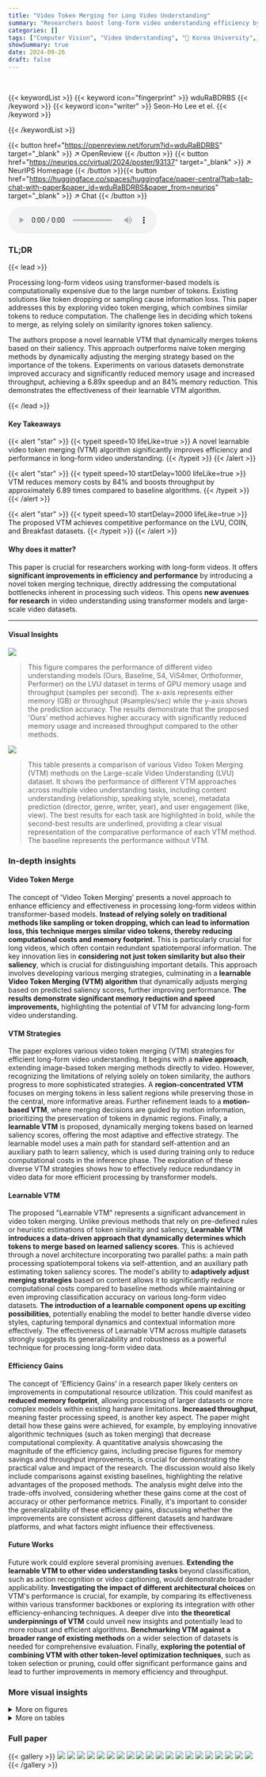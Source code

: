 ```yaml
---
title: "Video Token Merging for Long Video Understanding"
summary: "Researchers boost long-form video understanding efficiency by 6.89x and reduce memory usage by 84% using a novel learnable video token merging algorithm."
categories: []
tags: ["Computer Vision", "Video Understanding", "🏢 Korea University",]
showSummary: true
date: 2024-09-26
draft: false
---
```


<br>

{{< keywordList >}}
{{< keyword icon="fingerprint" >}} wduRaBDRBS {{< /keyword >}}
{{< keyword icon="writer" >}} Seon-Ho Lee et el. {{< /keyword >}}
 
{{< /keywordList >}}

{{< button href="https://openreview.net/forum?id=wduRaBDRBS" target="_blank" >}}
↗ OpenReview
{{< /button >}}
{{< button href="https://neurips.cc/virtual/2024/poster/93137" target="_blank" >}}
↗ NeurIPS Homepage
{{< /button >}}{{< button href="https://huggingface.co/spaces/huggingface/paper-central?tab=tab-chat-with-paper&paper_id=wduRaBDRBS&paper_from=neurips" target="_blank" >}}
↗ Chat
{{< /button >}}



<audio controls>
    <source src="https://ai-paper-reviewer.com/wduRaBDRBS/podcast.wav" type="audio/wav">
    Your browser does not support the audio element.
</audio>


### TL;DR


{{< lead >}}

Processing long-form videos using transformer-based models is computationally expensive due to the large number of tokens.  Existing solutions like token dropping or sampling cause information loss.  This paper addresses this by exploring video token merging, which combines similar tokens to reduce computation.  The challenge lies in deciding which tokens to merge, as relying solely on similarity ignores token saliency.

The authors propose a novel learnable VTM that dynamically merges tokens based on their saliency. This approach outperforms naive token merging methods by dynamically adjusting the merging strategy based on the importance of the tokens.  Experiments on various datasets demonstrate improved accuracy and significantly reduced memory usage and increased throughput, achieving a 6.89x speedup and an 84% memory reduction. This demonstrates the effectiveness of their learnable VTM algorithm.

{{< /lead >}}


#### Key Takeaways

{{< alert "star" >}}
{{< typeit speed=10 lifeLike=true >}} A novel learnable video token merging (VTM) algorithm significantly improves efficiency and performance in long-form video understanding. {{< /typeit >}}
{{< /alert >}}

{{< alert "star" >}}
{{< typeit speed=10 startDelay=1000 lifeLike=true >}} VTM reduces memory costs by 84% and boosts throughput by approximately 6.89 times compared to baseline algorithms. {{< /typeit >}}
{{< /alert >}}

{{< alert "star" >}}
{{< typeit speed=10 startDelay=2000 lifeLike=true >}} The proposed VTM achieves competitive performance on the LVU, COIN, and Breakfast datasets. {{< /typeit >}}
{{< /alert >}}

#### Why does it matter?
This paper is crucial for researchers working with long-form videos.  It offers **significant improvements in efficiency and performance** by introducing a novel token merging technique, directly addressing the computational bottlenecks inherent in processing such videos.  This opens **new avenues for research** in video understanding using transformer models and large-scale video datasets.

------
#### Visual Insights



![](https://ai-paper-reviewer.com/wduRaBDRBS/figures_1_1.jpg)

> This figure compares the performance of different video understanding models (Ours, Baseline, S4, ViS4mer, Orthoformer, Performer) on the LVU dataset in terms of GPU memory usage and throughput (samples per second).  The x-axis represents either memory (GB) or throughput (#samples/sec) while the y-axis shows the prediction accuracy.  The results demonstrate that the proposed 'Ours' method achieves higher accuracy with significantly reduced memory usage and increased throughput compared to the other methods.





![](https://ai-paper-reviewer.com/wduRaBDRBS/tables_4_1.jpg)

> This table presents a comparison of various Video Token Merging (VTM) methods on the Large-scale Video Understanding (LVU) dataset.  It shows the performance of different VTM approaches across multiple video understanding tasks, including content understanding (relationship, speaking style, scene), metadata prediction (director, genre, writer, year), and user engagement (like, view). The best results for each task are highlighted in bold, while the second-best results are underlined, providing a clear visual representation of the comparative performance of each VTM method.  The baseline represents the performance without VTM.





### In-depth insights


#### Video Token Merge
The concept of 'Video Token Merging' presents a novel approach to enhance efficiency and effectiveness in processing long-form videos within transformer-based models.  **Instead of relying solely on traditional methods like sampling or token dropping, which can lead to information loss, this technique merges similar video tokens, thereby reducing computational costs and memory footprint.** This is particularly crucial for long videos, which often contain redundant spatiotemporal information.  The key innovation lies in **considering not just token similarity but also their saliency**, which is crucial for distinguishing important details.  This approach involves developing various merging strategies, culminating in a **learnable Video Token Merging (VTM) algorithm** that dynamically adjusts merging based on predicted saliency scores, further improving performance.  **The results demonstrate significant memory reduction and speed improvements,** highlighting the potential of VTM for advancing long-form video understanding.

#### VTM Strategies
The paper explores various video token merging (VTM) strategies for efficient long-form video understanding.  It begins with a **naïve approach**, extending image-based token merging methods directly to video.  However, recognizing the limitations of relying solely on token similarity, the authors progress to more sophisticated strategies.  A **region-concentrated VTM** focuses on merging tokens in less salient regions while preserving those in the central, more informative areas.  Further refinement leads to a **motion-based VTM**, where merging decisions are guided by motion information, prioritizing the preservation of tokens in dynamic regions.  Finally, a **learnable VTM** is proposed, dynamically merging tokens based on learned saliency scores, offering the most adaptive and effective strategy.  The learnable model uses a main path for standard self-attention and an auxiliary path to learn saliency, which is used during training only to reduce computational costs in the inference phase.  The exploration of these diverse VTM strategies shows how to effectively reduce redundancy in video data for more efficient processing by transformer models.

#### Learnable VTM
The proposed "Learnable VTM" represents a significant advancement in video token merging. Unlike previous methods that rely on pre-defined rules or heuristic estimations of token similarity and saliency, **Learnable VTM introduces a data-driven approach that dynamically determines which tokens to merge based on learned saliency scores**. This is achieved through a novel architecture incorporating two parallel paths: a main path processing spatiotemporal tokens via self-attention, and an auxiliary path estimating token saliency scores. The model's ability to **adaptively adjust merging strategies** based on content allows it to significantly reduce computational costs compared to baseline methods while maintaining or even improving classification accuracy on various long-form video datasets. **The introduction of a learnable component opens up exciting possibilities**, potentially enabling the model to better handle diverse video styles, capturing temporal dynamics and contextual information more effectively. The effectiveness of Learnable VTM across multiple datasets strongly suggests its generalizability and robustness as a powerful technique for processing long-form video data.

#### Efficiency Gains
The concept of 'Efficiency Gains' in a research paper likely centers on improvements in computational resource utilization.  This could manifest as **reduced memory footprint**, allowing processing of larger datasets or more complex models within existing hardware limitations.  **Increased throughput**, meaning faster processing speed, is another key aspect. The paper might detail how these gains were achieved, for example, by employing innovative algorithmic techniques (such as token merging) that decrease computational complexity.  A quantitative analysis showcasing the magnitude of the efficiency gains, including precise figures for memory savings and throughput improvements, is crucial for demonstrating the practical value and impact of the research. The discussion would also likely include comparisons against existing baselines, highlighting the relative advantages of the proposed methods.  The analysis might delve into the trade-offs involved, considering whether these gains come at the cost of accuracy or other performance metrics.  Finally, it's important to consider the generalizability of these efficiency gains, discussing whether the improvements are consistent across different datasets and hardware platforms, and what factors might influence their effectiveness.

#### Future Works
Future work could explore several promising avenues.  **Extending the learnable VTM to other video understanding tasks** beyond classification, such as action recognition or video captioning, would demonstrate broader applicability.  **Investigating the impact of different architectural choices** on VTM's performance is crucial, for example, by comparing its effectiveness within various transformer backbones or exploring its integration with other efficiency-enhancing techniques. A deeper dive into **the theoretical underpinnings of VTM** could unveil new insights and potentially lead to more robust and efficient algorithms.  **Benchmarking VTM against a broader range of existing methods** on a wider selection of datasets is needed for comprehensive evaluation. Finally, **exploring the potential of combining VTM with other token-level optimization techniques**, such as token selection or pruning, could offer significant performance gains and lead to further improvements in memory efficiency and throughput.


### More visual insights

<details>
<summary>More on figures
</summary>


![](https://ai-paper-reviewer.com/wduRaBDRBS/figures_4_1.jpg)

> This figure illustrates three different network architectures. (a) shows a baseline network for video processing using transformers.  The input video is encoded into tokens, which then pass through multiple transformer blocks before a prediction head produces the final output. (b) zooms in on a single transformer block, detailing its internal components, such as layer normalization (LN), attention, dropout, a linear layer, and a GELU activation function. (c) shows a modified transformer block that incorporates a Video Token Merging (VTM) layer, which is the core contribution of the paper.  This layer is added to increase efficiency by reducing the number of tokens before the final linear layer and GELU activation.


![](https://ai-paper-reviewer.com/wduRaBDRBS/figures_5_1.jpg)

> This figure visualizes how different video token merging (VTM) methods select target tokens for merging.  (a) shows the naïve VTM, which selects tokens uniformly. (b) illustrates the center-concentrated VTM, which focuses on the central area of the video. (c) presents the motion-based VTM, which emphasizes tokens with significant motion. Finally, (d) displays the learnable VTM, which intelligently selects tokens based on saliency, prioritizing important regions over less significant backgrounds.


![](https://ai-paper-reviewer.com/wduRaBDRBS/figures_6_1.jpg)

> This figure shows the architecture of the learnable video token merging (VTM) block.  It consists of two main paths: a main path and an auxiliary path. The main path performs standard self-attention on the input tokens and then estimates saliency scores for each token. These scores are used to partition the tokens into target and source sets. The source tokens are then matched to the most similar target tokens and merged using average pooling. The auxiliary path is used only during training. It performs saliency-guided attention on the auxiliary tokens, merging them in a similar way to the main path. The outputs of both paths are then added together to produce the final output of the VTM block.


![](https://ai-paper-reviewer.com/wduRaBDRBS/figures_8_1.jpg)

> This figure visualizes the results of video token merging on the LVU dataset using the proposed learnable VTM.  The top row shows example video frames from different video clips, and the bottom row displays the corresponding token merging results. Patches (tokens) with the same inner and border colors have been merged together by the algorithm.  The visualization illustrates how the algorithm groups similar visual tokens, particularly merging background or less important visual information while preserving salient and important details.


![](https://ai-paper-reviewer.com/wduRaBDRBS/figures_13_1.jpg)

> This figure illustrates the detailed architecture of the proposed learnable video token merging (VTM) method. The encoder first extracts video tokens with a channel dimension of 1024.  Each VTM block reduces the channel dimension by half, resulting in a final dimension of 256 after three blocks. The figure shows the main path, responsible for standard self-attention and token merging, and the auxiliary path, used only during training to refine saliency estimation. The auxiliary path incorporates a saliency-guided attention mechanism, helping the network to assign higher saliency scores to meaningful tokens. Both paths contribute to the updated tokens, which are then used for classification. The average pooling is used before the prediction head.


![](https://ai-paper-reviewer.com/wduRaBDRBS/figures_14_1.jpg)

> This figure shows three examples of video token merging on the LVU dataset using the proposed learnable VTM. Each row represents a different video clip. The top row displays frames from the video clip. The bottom row visualizes the merging process, where patches (tokens) with the same inner and border colors are merged together. This illustrates how the algorithm groups together semantically similar visual information into merged tokens.


</details>




<details>
<summary>More on tables
</summary>


![](https://ai-paper-reviewer.com/wduRaBDRBS/tables_6_1.jpg)
> This table compares the performance of different video token merging (VTM) methods on the Large-scale Video Understanding (LVU) dataset.  The methods include a baseline, naïve VTM, boundary-concentrated VTM, center-concentrated VTM, motion-based VTM, and learnable VTM. The table presents the accuracy scores for nine different video understanding tasks, categorized into content understanding, meta-data prediction, and user engagement.  The best results for each task are highlighted in bold, and the second-best results are underlined. This allows for a direct comparison of the effectiveness of each VTM method in improving the accuracy of video understanding across various aspects.

![](https://ai-paper-reviewer.com/wduRaBDRBS/tables_7_1.jpg)
> This table compares the performance of different algorithms on the Breakfast dataset, focusing on the accuracy achieved.  It highlights the impact of using different pre-training datasets (PT Dataset) and the number of pre-training samples (#PT Samples) on the final accuracy of the models.  The algorithms listed represent various state-of-the-art methods for video understanding. The Learnable VTM method, proposed in the paper, shows a high accuracy compared to other methods.

![](https://ai-paper-reviewer.com/wduRaBDRBS/tables_7_2.jpg)
> This table compares the performance of the proposed 'Learnable VTM' algorithm against other state-of-the-art methods on the COIN dataset for video understanding.  It shows the algorithm used, the pre-training dataset used, the number of pre-training samples, and the achieved accuracy. The asterisk (*) indicates results reproduced using the official code, highlighting potential differences in implementation.

![](https://ai-paper-reviewer.com/wduRaBDRBS/tables_8_1.jpg)
> This table presents the performance comparison of the proposed learnable Video Token Merging (VTM) algorithm with different partition factors (γ) on the LVU dataset.  It shows how the algorithm's accuracy on three specific tasks ('Scene', 'Director', 'Like') and its throughput (samples per second) and GPU memory usage vary as the partition factor is changed from γ=2, 6, and 10. The baseline performance without VTM is also shown for comparison.

![](https://ai-paper-reviewer.com/wduRaBDRBS/tables_8_2.jpg)
> This table presents the results of the proposed learnable Video Token Merging (VTM) algorithm on the LVU dataset, showing the impact of varying the number of consecutive frames processed in each transformer block.  It compares the performance (Scene, Director, Like metrics), throughput, and GPU memory usage across three different configurations: (10, 30, 60), (6, 30, 60), and (4, 20, 60).  These numbers represent the number of frames processed sequentially in each of the three transformer blocks in the VTM.  The results show a trade-off between throughput and accuracy as the values of L1, L2, L3 are adjusted.

![](https://ai-paper-reviewer.com/wduRaBDRBS/tables_9_1.jpg)
> This table compares the performance of different video token merging (VTM) methods on the Long-form Video Understanding (LVU) dataset.  The methods compared include a weighted average approach, motion-based merging, a motion-weighted average, and a learnable VTM.  The results are presented for three specific tasks within the LVU dataset: scene classification, director prediction, and 'like' prediction (likely referring to user engagement metrics). The learnable VTM shows the best performance across all three tasks.

![](https://ai-paper-reviewer.com/wduRaBDRBS/tables_9_2.jpg)
> This table compares the throughput and memory usage of the proposed 'Learnable VTM' algorithm with two other state-of-the-art algorithms, ViS4mer and S5, during both training and inference phases.  It highlights the efficiency gains achieved by the proposed method in terms of both speed and memory consumption.

![](https://ai-paper-reviewer.com/wduRaBDRBS/tables_13_1.jpg)
> This table presents the results of the proposed algorithm with different values of R (the number of merged tokens).  It shows the accuracy scores for 'Scene', 'Director', and 'Like' prediction tasks on the LVU dataset when varying the number of merged tokens. The results indicate that a value of R = 0.8|S| yields the best performance.

</details>




### Full paper

{{< gallery >}}
<img src="https://ai-paper-reviewer.com/wduRaBDRBS/1.png" class="grid-w50 md:grid-w33 xl:grid-w25" />
<img src="https://ai-paper-reviewer.com/wduRaBDRBS/2.png" class="grid-w50 md:grid-w33 xl:grid-w25" />
<img src="https://ai-paper-reviewer.com/wduRaBDRBS/3.png" class="grid-w50 md:grid-w33 xl:grid-w25" />
<img src="https://ai-paper-reviewer.com/wduRaBDRBS/4.png" class="grid-w50 md:grid-w33 xl:grid-w25" />
<img src="https://ai-paper-reviewer.com/wduRaBDRBS/5.png" class="grid-w50 md:grid-w33 xl:grid-w25" />
<img src="https://ai-paper-reviewer.com/wduRaBDRBS/6.png" class="grid-w50 md:grid-w33 xl:grid-w25" />
<img src="https://ai-paper-reviewer.com/wduRaBDRBS/7.png" class="grid-w50 md:grid-w33 xl:grid-w25" />
<img src="https://ai-paper-reviewer.com/wduRaBDRBS/8.png" class="grid-w50 md:grid-w33 xl:grid-w25" />
<img src="https://ai-paper-reviewer.com/wduRaBDRBS/9.png" class="grid-w50 md:grid-w33 xl:grid-w25" />
<img src="https://ai-paper-reviewer.com/wduRaBDRBS/10.png" class="grid-w50 md:grid-w33 xl:grid-w25" />
<img src="https://ai-paper-reviewer.com/wduRaBDRBS/11.png" class="grid-w50 md:grid-w33 xl:grid-w25" />
<img src="https://ai-paper-reviewer.com/wduRaBDRBS/12.png" class="grid-w50 md:grid-w33 xl:grid-w25" />
<img src="https://ai-paper-reviewer.com/wduRaBDRBS/13.png" class="grid-w50 md:grid-w33 xl:grid-w25" />
<img src="https://ai-paper-reviewer.com/wduRaBDRBS/14.png" class="grid-w50 md:grid-w33 xl:grid-w25" />
<img src="https://ai-paper-reviewer.com/wduRaBDRBS/15.png" class="grid-w50 md:grid-w33 xl:grid-w25" />
<img src="https://ai-paper-reviewer.com/wduRaBDRBS/16.png" class="grid-w50 md:grid-w33 xl:grid-w25" />
<img src="https://ai-paper-reviewer.com/wduRaBDRBS/17.png" class="grid-w50 md:grid-w33 xl:grid-w25" />
<img src="https://ai-paper-reviewer.com/wduRaBDRBS/18.png" class="grid-w50 md:grid-w33 xl:grid-w25" />
<img src="https://ai-paper-reviewer.com/wduRaBDRBS/19.png" class="grid-w50 md:grid-w33 xl:grid-w25" />
<img src="https://ai-paper-reviewer.com/wduRaBDRBS/20.png" class="grid-w50 md:grid-w33 xl:grid-w25" />
{{< /gallery >}}